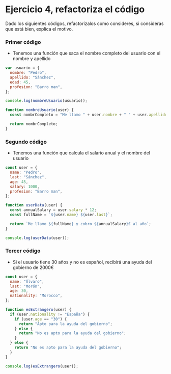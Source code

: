 # Ejercicio 4, refactoriza el código

Dado los siguientes códigos, refactorízalos como consideres, si consideras que está bien, explica el motivo.

### Primer código

- Tenemos una función que saca el nombre completo del usuario con el nombre y apellido

```js
var usuario = {
  nombre: "Pedro",
  apellido: "Sánchez",
  edad: 45,
  profesion: "Barro man",
};

console.log(nombreUsuario(usuario));

function nombreUsuario(user) {
  const nombrCompleto = "Me llamo " + user.nombre + " " + user.apellido;

  return nombrCompleto;
}
```

### Segundo código

- Tenemos una función que calcula el salario anual y el nombre del usuario

```js
const user = {
  name: "Pedro",
  last: "Sánchez",
  age: 45,
  salary: 1000,
  profesion: "Barro man",
};

function userData(user) {
  const annualSalary = user.salary * 12;
  const fullName = `${user.name} ${user.last}`;

  return `Me llamo ${fullName} y cobro ${annualSalary}€ al año`;
}

console.log(userData(user));
```

### Tercer código

- Si el usuario tiene 30 años y no es español, recibirá una ayuda del gobierno de 2000€

```js
const user = {
  name: "Álvaro",
  last: "Morón",
  age: 30,
  nationality: "Morocco",
};

function esExtrangero(user) {
  if (user.nationality != "España") {
    if (user.age == "30") {
      return "Apto para la ayuda del gobierno";
    } else {
      return "No es apto para la ayuda del gobierno";
    }
  } else {
    return "No es apto para la ayuda del gobierno";
  }
}

console.log(esExtrangero(user));
```